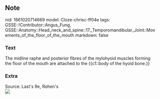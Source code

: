 ## Note
nid: 1661020714669
model: Cloze-chrisc-ff04e
tags: GSSE::!Contributor::Angus_Fung, GSSE::Anatomy::Head_neck_and_spine::17._Temporomandibular_Joint::Movements_of_the_floor_of_the_mouth
markdown: false

### Text
The midline raphe and posterior fibres of the mylohyoid muscles forming the floor of the mouth are attached to the {{c1::body of the hyoid bone.}}

### Extra
<div>
  Source: Last's 9e, Rohen's
</div>
<div>
  <div><img src=
  "paste-8db585f4949c69105a372d9073cd28aaa69fc370.jpg"></div>
</div>
